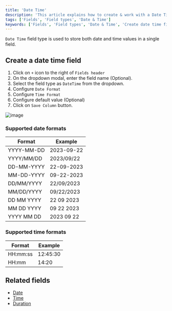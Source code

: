 ```yaml
---
title: 'Date Time'
description: 'This article explains how to create & work with a Date Time field.'
tags: ['Fields', 'Field types', 'Date & Time']
keywords: ['Fields', 'Field types', 'Date & Time', 'Create date time field']
---
```



`Date Time` field type is used to store both date and time values in a single field.

## Create a date time field
1. Click on `+` icon to the right of `Fields header`
2. On the dropdown modal, enter the field name (Optional).
3. Select the field type as `DateTime` from the dropdown.
4. Configure `Date Format`
5. Configure `Time Format`
6. Configure default value (Optional)
7. Click on `Save Column` button.

![image](/img/v2/fields/datetime.png)

### Supported date formats
| Format       | Example      |
|--------------|--------------|
| YYYY-MM-DD   | 2023-09-22   |
| YYYY/MM/DD   | 2023/09/22   |
| DD-MM-YYYY   | 22-09-2023   |
| MM-DD-YYYY   | 09-22-2023   |
| DD/MM/YYYY   | 22/09/2023   |
| MM/DD/YYYY   | 09/22/2023   |
| DD MM YYYY   | 22 09 2023   |
| MM DD YYYY   | 09 22 2023   |
| YYYY MM DD   | 2023 09 22   |


### Supported time formats
| Format    | Example    |
|-----------|------------|
| HH:mm:ss  | 12:45:30   |
| HH:mm     | 14:20      |

## Related fields
- [Date](020.date.md)
- [Time](030.time.md)
- [Duration](040.duration.md)